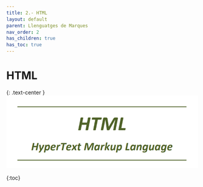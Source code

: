 ```yaml
---
title: 2.- HTML
layout: default
parent: Llenguatges de Marques
nav_order: 2
has_children: true
has_toc: true
---
```



# HTML
{: .text-center }
![alt text](../assets/imatges/HTML.png)


{:toc}